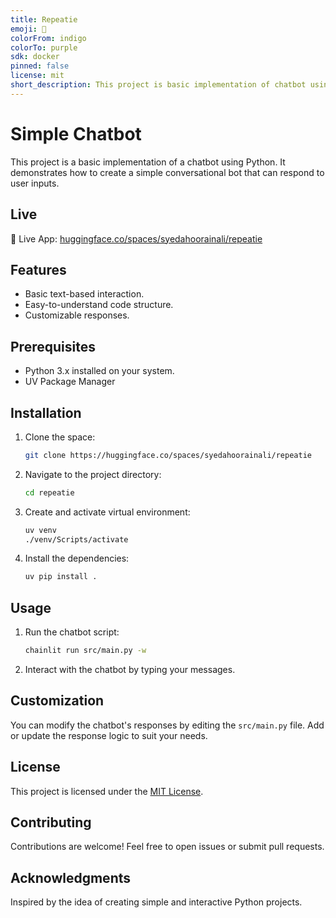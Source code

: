 ```yaml
---
title: Repeatie
emoji: 💜
colorFrom: indigo
colorTo: purple
sdk: docker
pinned: false
license: mit
short_description: This project is basic implementation of chatbot using Python
---
```


# Simple Chatbot

This project is a basic implementation of a chatbot using Python. It demonstrates how to create a simple conversational bot that can respond to user inputs.

## Live
🔹 Live App: [huggingface.co/spaces/syedahoorainali/repeatie](https://huggingface.co/spaces/syedahoorainali/repeatie)

## Features

- Basic text-based interaction.
- Easy-to-understand code structure.
- Customizable responses.

## Prerequisites

- Python 3.x installed on your system.
- UV Package Manager

## Installation

1. Clone the space:
    ```bash
    git clone https://huggingface.co/spaces/syedahoorainali/repeatie
    ```
2. Navigate to the project directory:
    ```bash
    cd repeatie
    ```
3. Create and activate virtual environment:
    ```bash
    uv venv
    ./venv/Scripts/activate
    ```
4. Install the dependencies:
    ```bash
    uv pip install .
    ```

## Usage

1. Run the chatbot script:
    ```bash
    chainlit run src/main.py -w
    ```
2. Interact with the chatbot by typing your messages.

## Customization
You can modify the chatbot's responses by editing the `src/main.py` file. Add or update the response logic to suit your needs.

## License
This project is licensed under the [MIT License](LICENSE).

## Contributing
Contributions are welcome! Feel free to open issues or submit pull requests.

## Acknowledgments
Inspired by the idea of creating simple and interactive Python projects.